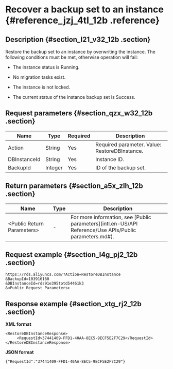 # Recover a backup set to an instance {#reference_jzj_4tl_12b .reference}

## Description {#section_l21_v32_12b .section}

Restore the backup set to an instance by overwriting the instance. The following conditions must be met, otherwise operation will fail:

-   The instance status is Running.

-   No migration tasks exist.

-   The instance is not locked.

-   The current status of the instance backup set is Success.


## Request parameters {#section_qzx_w32_12b .section}

|Name|Type|Required|Description|
|----|----|--------|-----------|
|Action|String|Yes|Required parameter. Value: RestoreDBInstance.|
|DBInstanceId|String|Yes|Instance ID.|
|BackupId|Integer|Yes|ID of the backup set.|

## Return parameters {#section_a5x_zlh_12b .section}

|Name|Type|Description|
|----|----|-----------|
|<Public Return Parameters\>|-|For more information, see [Public parameters](intl.en-US/API Reference/Use APIs/Public parameters.md#).|

## Request example {#section_l4g_pj2_12b .section}

```
https://rds.aliyuncs.com/?Action=RestoreDBInstance
&BackupId=103916160
&DBInstanceId=rds91e395totd54461k3
&<Public Request Parameters>
```

## Response example {#section_xtg_rj2_12b .section}

**XML format**

```
<RestoreDBInstanceResponse>
     <RequestId>37441409-FFD1-40AA-8EC5-9ECF5E2F7C29</RequestId>
</RestoreDBInstanceResponse>
```

**JSON format**

```
{"RequestId":"37441409-FFD1-40AA-8EC5-9ECF5E2F7C29"}
```

